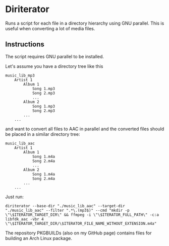 # Diriterator
Runs a script for each file in a directory hierarchy using GNU parallel.
This is useful when converting a lot of media files.

## Instructions
The script requires GNU parallel to be installed.

Let's assume you have a directory tree like this

```
music_lib_mp3
    Artist 1
        Album 1
            Song 1.mp3
            Song 2.mp3
            ...
        Album 2
            Song 1.mp3
            Song 2.mp3
        ...
    ...
```

and want to convert all files to AAC in parallel and the converted
files should be placed in a similar directory tree:

```
music_lib_aac
    Artist 1
        Album 1
            Song 1.m4a
            Song 2.m4a
            ...
        Album 2
            Song 1.m4a
            Song 2.m4a
        ...
    ...
```

Just run:
```
diriterator --base-dir "./music_lib_aac" --target-dir "./music_lib_aac" --filter ".*\.(mp3$)" --cmd "mkdir -p \"\$ITERATOR_TARGET_DIR\" && ffmpeg -i \"\$ITERATOR_FULL_PATH\" -c:a libfdk_aac -vbr 4 \"\$ITERATOR_TARGET_DIR/\$ITERATOR_FILE_NAME_WITHOUT_EXTENSION.m4a"
```

The repository PKGBUILDs (also on my GitHub page) contains files for building an Arch Linux package.
